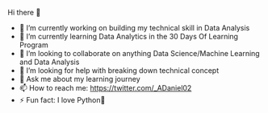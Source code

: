 Hi there 👋

- 🔭 I’m currently working on building my technical skill in Data Analysis
- 🌱 I’m currently learning Data Analytics in the 30 Days Of Learning Program
- 👯 I’m looking to collaborate on anything Data Science/Machine Learning and Data Analysis
- 🤔 I’m looking for help with breaking down technical concept
- 💬 Ask me about my learning journey 
- 📫 How to reach me: https://twitter.com/_ADaniel02 
- ⚡ Fun fact: I love Python🙂

